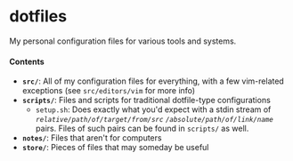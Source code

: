 dotfiles
========

My personal configuration files for various tools and systems.

#### Contents

*   **`src/`**: All of my configuration files for everything, with a few vim-related exceptions (see `src/editors/vim` for more info)
*   **`scripts/`**: Files and scripts for traditional dotfile-type configurations
    *   `setup.sh`: Does exactly what you'd expect with a stdin stream of *`relative/path/of/target/from/src`* *`/absolute/path/of/link/name`* pairs. Files of such pairs can be found in `scripts/` as well.
*   **`notes/`**: Files that aren't for computers
*   **`store/`**: Pieces of files that may someday be useful
